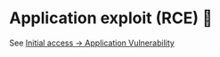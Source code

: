 # Application exploit (RCE) 🔗
See [Initial access -> Application Vulnerability](../Initial_access/Application_vulnerability.md)